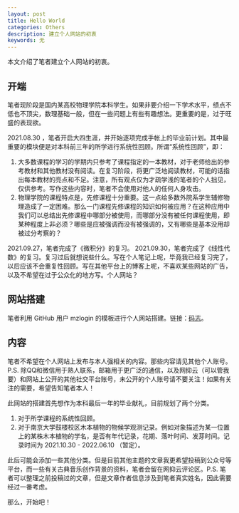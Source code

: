 ```yaml
---
layout: post
title: Hello World
categories: Others
description: 建立个人网站的初衷
keywords: 无
---
```


本文介绍了笔者建立个人网站的初衷。

## 开端

笔者现阶段是国内某高校物理学院本科学生。如果非要介绍一下学术水平，绩点不低也不顶尖，数理基础一般，但在一些问题上有些有趣想法。更重要的是，过于旺盛的表现欲。

2021.08.30 ，笔者开启大四生涯，并开始逐项完成手帐上的毕业前计划。其中最重要的模块便是对本科前三年的所学进行系统性回顾。所谓“系统性回顾”，即：

1. 大多数课程的学习的学期内只参考了课程指定的一本教材，对于老师给出的参考教材和其他教材没有阅读。在复习阶段，将更广泛地阅读教材，可能的话指出每本教材的亮点和不足。注意，所有观点仅为才疏学浅的笔者的个人拙见，仅供参考。写作这些内容时，笔者不会使用对他人的任何人身攻击。
2. 物理学院的课程特点是，先修课程十分重要。这一点给多数外院系学生辅修物理造成了一定困难。那么一门课程先修课程的知识如何被应用？在这种应用中我们可以总结出先修课程中哪部分被使用，而哪部分没有被任何课程使用，即某种程度上非必须？哪些是应被强调而没有被强调的，又有哪些是基本没用却被过分考察的？

2021.09.27，笔者完成了《微积分》的复习。 2021.09.30，笔者完成了《线性代数》的复习。复习过后就想说些什么。写在个人笔记上呢，毕竟我已经复习完了，以后应该不会重复性回顾。写在其他平台上的博客上呢，不喜欢某些网站的广告，以及不希望在过于公众化的地方写。个人网站？

## 网站搭建

笔者利用 GitHub 用户 mzlogin 的模板进行个人网站搭建。链接：[码志](https://mazhuang.org/)。

## 内容

笔者不希望在个人网站上发布与本人强相关的内容。那些内容请见其他个人账号。P.S. 除QQ和微信用于熟人联系，邮箱用于更广泛的通信，以及网抑云（可以管我要）和网站上公开的其他社交平台账号，未公开的个人账号请不要关注！如果有关注的需要，希望告知笔者本人！

此网站的搭建首先想作为本科最后一年的毕业献礼，目前规划了两个分类。

1. 对于所学课程的系统性回顾。
2. 对于南京大学鼓楼校区木本植物的物候学观测记录。例如对象描述为某一位置上的某株木本植物的学名，是否有年代记录，花期、落叶时间、发芽时间。记录时间为 2021.10.30 - 2022.06.10 （暂定）。

此后可能会添加一些其他分类。但是目前其他主题的文章我更希望投稿到公众号等平台，而一些有关古典音乐创作背景的资料，笔者会留在网抑云评论区。P.S. 笔者可以整理之前投稿过的文章，但是文章作者信息涉及到笔者真实姓名，因此需要经过一番考虑。

那么，开始吧！